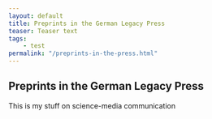 ```yaml
---
layout: default
title: Preprints in the German Legacy Press
teaser: Teaser text
tags:
    - test
permalink: "/preprints-in-the-press.html"
---
```


## Preprints in the German Legacy Press

This is my stuff on science-media communication
